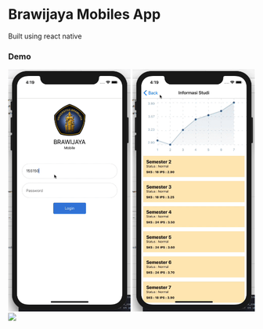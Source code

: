 # Brawijaya Mobiles App

Built using react native

### Demo

<img src="https://github.com/ardasatata/UB-Mobile/blob/master/ezgif-4-2dc88461fe8c.gif" width="250">
<img src="https://github.com/ardasatata/UB-Mobile/blob/master/ezgif-4-51cf6dd54551.gif" width="250">
<img src="https://github.com/ardasatata/UB-Mobile/blob/master/ezgif-4-4a7ea1498f91.gif" width="250">
